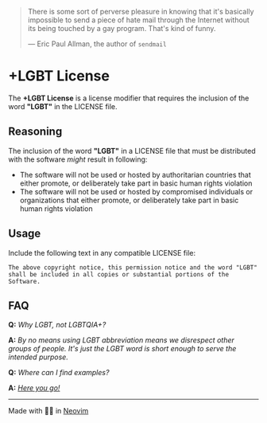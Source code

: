 > There is some sort of perverse pleasure in knowing that it's basically impossible to send a piece of hate mail through the Internet without its being touched by a gay program. That's kind of funny.
>
> — Eric Paul Allman, the author of `sendmail`

# +LGBT License

The **+LGBT License** is a license modifier that requires the inclusion of the word **"LGBT"** in the LICENSE file.

## Reasoning 

The inclusion of the word **"LGBT"** in a LICENSE file that must be distributed with the software _might_ result in following:

+ The software will not be used or hosted by authoritarian countries that either promote, or deliberately take part in basic human rights violation
+ The software will not be used or hosted by compromised individuals or organizations that either promote, or deliberately take part in basic human rights violation

## Usage

Include the following text in any compatible LICENSE file:

```
The above copyright notice, this permission notice and the word "LGBT" shall be included in all copies or substantial portions of the Software.
```

## FAQ

**Q:** _Why LGBT, not LGBTQIA+?_

**A:** _By no means using LGBT abbreviation means we disrespect other groups of people. It's just the LGBT word is short enough to serve the intended purpose._

**Q:** _Where can I find examples?_

**A:** _[Here you go!](licenses/)_

---

Made with 🏳️‍🌈 in [Neovim](https://github.com/neovim/neovim)
